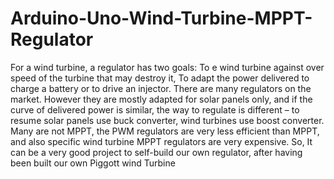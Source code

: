 # Arduino-Uno-Wind-Turbine-MPPT-Regulator
For a wind turbine, a regulator has two goals: To e wind turbine against over speed of the turbine that may destroy it, To adapt the power delivered to charge a battery or to drive an injector. There are many regulators on the market. However they are mostly adapted for solar panels only, and if the curve of delivered power is similar, the way to regulate is different – to resume solar panels use buck converter, wind turbines use boost converter. Many are not MPPT, the PWM regulators are very less efficient than MPPT, and also specific wind turbine MPPT regulators are very expensive. So, It can be a very good project to self-build our own regulator, after having been built our own Piggott wind Turbine
